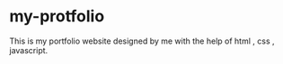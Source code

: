 # my-protfolio
This is my portfolio website designed by me with the help of html , css , javascript. 




